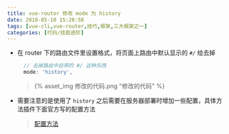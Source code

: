 ```yaml
---
title: vue-router 修改 mode 为 history
date: 2018-05-10 15:28:58
tags: [vue-cli,vue-router,技巧,框架,三大框架之一]
categories: [代码/技能进阶]
---
```


- 在 router 下的路由文件里设置格式，将页面上路由中默认显示的 `#/` 给去掉

  ```javascript
    // 去掉路由中自带的 #/ 这种东西
    mode: 'history',
  ```

  > {% asset_img 修改的代码.png "修改的代码" %}

- 需要注意的是使用了 `history` 之后需要在服务器部署时增加一些配置，具体方法插件下面官方写的配置方法
  > [配置方法](https://router.vuejs.org/zh-cn/essentials/history-mode.html)
